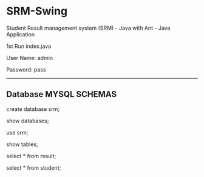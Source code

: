 # SRM-Swing
Student Result management system (SRM) - Java with Ant - Java Application

1st Run index.java 

User Name: admin 

Password: pass

------------------------
Database MYSQL SCHEMAS 
-------------------------
create database srm;

show databases;

 use srm;
 
 show tables;
 
 select * from result;
 
 select * from student;
